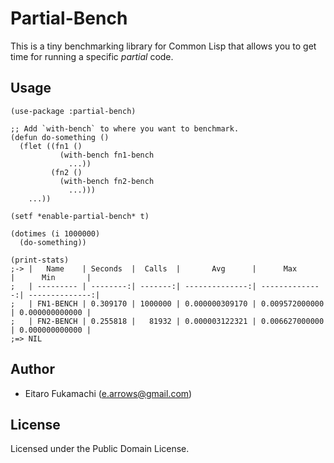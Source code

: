 # Partial-Bench

This is a tiny benchmarking library for Common Lisp that allows you to get time for running a specific _partial_ code.

## Usage

```common-lisp
(use-package :partial-bench)

;; Add `with-bench` to where you want to benchmark.
(defun do-something ()
  (flet ((fn1 ()
           (with-bench fn1-bench
             ...))
         (fn2 ()
           (with-bench fn2-bench
             ...)))
    ...))

(setf *enable-partial-bench* t)

(dotimes (i 1000000)
  (do-something))

(print-stats)
;-> |   Name    | Seconds  |  Calls  |       Avg      |      Max       |      Min       |
;   | --------- | --------:| -------:| --------------:| --------------:| --------------:|
;   | FN1-BENCH | 0.309170 | 1000000 | 0.000000309170 | 0.009572000000 | 0.000000000000 |
;   | FN2-BENCH | 0.255818 |   81932 | 0.000003122321 | 0.006627000000 | 0.000000000000 |
;=> NIL
```

## Author

* Eitaro Fukamachi (e.arrows@gmail.com)

## License

Licensed under the Public Domain License.

